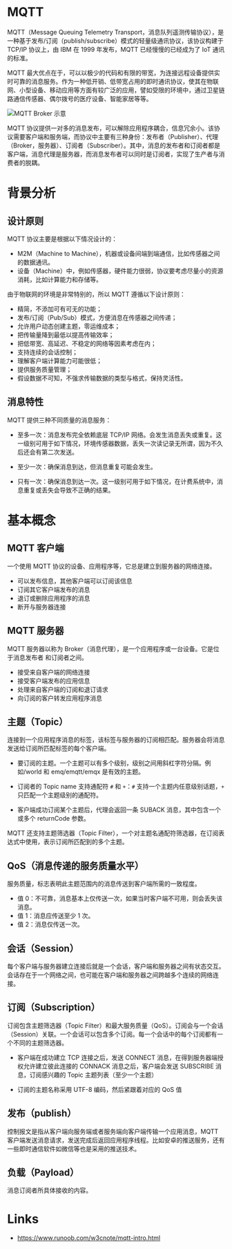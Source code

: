 # MQTT

MQTT（Message Queuing Telemetry Transport，消息队列遥测传输协议），是一种基于发布/订阅（publish/subscribe）模式的轻量级通讯协议，该协议构建于 TCP/IP 协议上，由 IBM 在 1999 年发布，MQTT 已经慢慢的已经成为了 IoT 通讯的标准。

MQTT 最大优点在于，可以以极少的代码和有限的带宽，为连接远程设备提供实时可靠的消息服务。作为一种低开销、低带宽占用的即时通讯协议，使其在物联网、小型设备、移动应用等方面有较广泛的应用，譬如受限的环境中，通过卫星链路通信传感器、偶尔拨号的医疗设备、智能家居等等。

![MQTT Broker 示意](https://i.postimg.cc/pdFYRkfQ/image.png)

MQTT 协议提供一对多的消息发布，可以解除应用程序耦合，信息冗余小。该协议需要客户端和服务端，而协议中主要有三种身份：发布者（Publisher）、代理（Broker，服务器）、订阅者（Subscriber）。其中，消息的发布者和订阅者都是客户端，消息代理是服务器，而消息发布者可以同时是订阅者，实现了生产者与消费者的脱耦。

# 背景分析

## 设计原则

MQTT 协议主要是根据以下情况设计的：

- M2M（Machine to Machine），机器或设备间端到端通信，比如传感器之间的数据通讯。
- 设备（Machine）中，例如传感器，硬件能力很弱，协议要考虑尽量小的资源消耗，比如计算能力和存储等。

由于物联网的环境是非常特别的，所以 MQTT 遵循以下设计原则：

- 精简，不添加可有可无的功能；
- 发布/订阅（Pub/Sub）模式，方便消息在传感器之间传递；
- 允许用户动态创建主题，零运维成本；
- 把传输量降到最低以提高传输效率；
- 把低带宽、高延迟、不稳定的网络等因素考虑在内；
- 支持连续的会话控制；
- 理解客户端计算能力可能很低；
- 提供服务质量管理；
- 假设数据不可知，不强求传输数据的类型与格式，保持灵活性。

## 消息特性

MQTT 提供三种不同质量的消息服务：

- 至多一次：消息发布完全依赖底层 TCP/IP 网络。会发生消息丢失或重复。这一级别可用于如下情况，环境传感器数据，丢失一次读记录无所谓，因为不久后还会有第二次发送。

- 至少一次：确保消息到达，但消息重复可能会发生。

- 只有一次：确保消息到达一次。这一级别可用于如下情况，在计费系统中，消息重复或丢失会导致不正确的结果。

# 基本概念

## MQTT 客户端

一个使用 MQTT 协议的设备、应用程序等，它总是建立到服务器的网络连接。

- 可以发布信息，其他客户端可以订阅该信息
- 订阅其它客户端发布的消息
- 退订或删除应用程序的消息
- 断开与服务器连接

## MQTT 服务器

MQTT 服务器以称为 Broker（消息代理），是一个应用程序或一台设备。它是位于消息发布者 和订阅者之间。

- 接受来自客户端的网络连接
- 接受客户端发布的应用信息
- 处理来自客户端的订阅和退订请求
- 向订阅的客户转发应用程序消息

## 主题（Topic）

连接到一个应用程序消息的标签，该标签与服务器的订阅相匹配。服务器会将消息发送给订阅所匹配标签的每个客户端。

- 要订阅的主题。一个主题可以有多个级别，级别之间用斜杠字符分隔。例如/world 和 emq/emqtt/emqx 是有效的主题。

- 订阅者的 Topic name 支持通配符 `#` 和 `+`：`#` 支持一个主题内任意级别话题，`+` 只匹配一个主题级别的通配符。

- 客户端成功订阅某个主题后，代理会返回一条 SUBACK 消息，其中包含一个或多个 returnCode 参数。

MQTT 还支持主题筛选器（Topic Filter），一个对主题名通配符筛选器，在订阅表达式中使用，表示订阅所匹配到的多个主题。

## QoS（消息传递的服务质量水平）

服务质量，标志表明此主题范围内的消息传送到客户端所需的一致程度。

- 值 0：不可靠，消息基本上仅传送一次，如果当时客户端不可用，则会丢失该消息。
- 值 1：消息应传送至少 1 次。
- 值 2：消息仅传送一次。

## 会话（Session）

每个客户端与服务器建立连接后就是一个会话，客户端和服务器之间有状态交互。会话存在于一个网络之间，也可能在客户端和服务器之间跨越多个连续的网络连接。

## 订阅（Subscription）

订阅包含主题筛选器（Topic Filter）和最大服务质量（QoS）。订阅会与一个会话（Session）关联。一个会话可以包含多个订阅。每一个会话中的每个订阅都有一个不同的主题筛选器。

- 客户端在成功建立 TCP 连接之后，发送 CONNECT 消息，在得到服务器端授权允许建立彼此连接的 CONNACK 消息之后，客户端会发送 SUBSCRIBE 消息，订阅感兴趣的 Topic 主题列表（至少一个主题）

- 订阅的主题名称采用 UTF-8 编码，然后紧跟着对应的 QoS 值

## 发布（publish）

控制报文是指从客户端向服务端或者服务端向客户端传输一个应用消息，MQTT 客户端发送消息请求，发送完成后返回应用程序线程。比如安卓的推送服务，还有一些即时通信软件如微信等也是采用的推送技术。

## 负载（Payload）

消息订阅者所具体接收的内容。

# Links

- https://www.runoob.com/w3cnote/mqtt-intro.html
